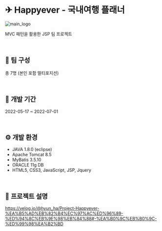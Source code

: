 # ✈ Happyever - 국내여행 플래너

![main_logo](https://user-images.githubusercontent.com/102229972/178930855-cd8fd770-a899-4c2f-985f-24e70c855118.png)

MVC 패턴을 활용한 JSP 팀 프로젝트

<br>

## 👩 팀 구성
총 7명 (본인 포함 멀티포지션)

<br>

## 📆 개발 기간
2022-05-17 ~ 2022-07-01

<br>

## ⚙ 개발 환경
- JAVA 1.8.0 (eclipse)
- Apache Tomcat 8.5
- MyBatis 3.5.10
- ORACLE 11g DB
- HTML5, CSS3, JavaScript, JSP, Jquery

<br>

## 🔗 프로젝트 설명
https://velog.io/@hyun_ha/Project-Happyever-%EA%B5%AD%EB%82%B4%EC%97%AC%ED%96%89-%ED%94%8C%EB%9E%98%EB%84%88#-%EA%B0%9C%EB%B0%9C-%ED%99%98%EA%B2%BD

